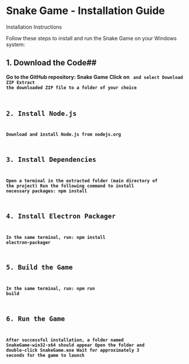 # Snake Game - Installation Guide

Installation Instructions

Follow these steps to install and run the Snake Game on your Windows system:

## 1. Download the Code##
**Go to the GitHub repository: Snake Game**
**Click on <Code> and select Download ZIP**
**Extract the downloaded ZIP file to a folder of your choice**

## 2. Install Node.js
**Download and install Node.js from nodejs.org**

## 3. Install Dependencies
**Open a terminal in the extracted folder (main directory of the project)**
**Run the following command to install necessary packages:**
**npm install**
## 4. Install Electron Packager
**In the same terminal, run:**
**npm install electron-packager**

## 5. Build the Game
**In the same terminal, run:**
**npm run build**

## 6. Run the Game
**After successful installation, a folder named SnakeGame-win32-x64 should appear**
**Open the folder and double-click SnakeGame.exe**
**Wait for approximately 3 seconds for the game to launch**
